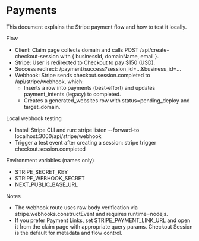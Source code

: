 # Payments

This document explains the Stripe payment flow and how to test it locally.

Flow
- Client: Claim page collects domain and calls POST /api/create-checkout-session with { businessId, domainName, email }.
- Stripe: User is redirected to Checkout to pay $150 (USD).
- Success redirect: /payment/success?session_id=...&business_id=...
- Webhook: Stripe sends checkout.session.completed to /api/stripe/webhook, which:
  - Inserts a row into payments (best-effort) and updates payment_intents (legacy) to completed.
  - Creates a generated_websites row with status=pending_deploy and target_domain.

Local webhook testing
- Install Stripe CLI and run:
  stripe listen --forward-to localhost:3000/api/stripe/webhook
- Trigger a test event after creating a session:
  stripe trigger checkout.session.completed

Environment variables (names only)
- STRIPE_SECRET_KEY
- STRIPE_WEBHOOK_SECRET
- NEXT_PUBLIC_BASE_URL

Notes
- The webhook route uses raw body verification via stripe.webhooks.constructEvent and requires runtime=nodejs.
- If you prefer Payment Links, set STRIPE_PAYMENT_LINK_URL and open it from the claim page with appropriate query params. Checkout Session is the default for metadata and flow control.


